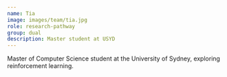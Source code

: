 ```yaml
---
name: Tia
image: images/team/tia.jpg
role: research-pathway
group: dual
description: Master student at USYD
---
```

Master of Computer Science student at the University of Sydney, exploring reinforcement learning.